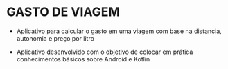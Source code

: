 # GASTO DE VIAGEM

- Aplicativo para calcular o gasto em uma viagem com base na distancia, autonomia e preço por litro

- Aplicativo desenvolvido com o objetivo de colocar em prática conhecimentos básicos sobre Android e Kotlin